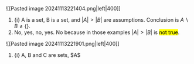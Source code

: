 ![[Pasted image 20241113221404.png|left|400]]

1. {i} A is a set, B is a set, and $|A|>|B|$ are assumptions. Conclusion is $A\backslash B \neq \{\}$.
2. No, yes, no, yes. No because in those examples $|A|>|B|$ is <mark class="hltr-red">not true</mark>.

![[Pasted image 20241113221901.png|left|400]]
1. {i} A, B and C are sets, $A\$